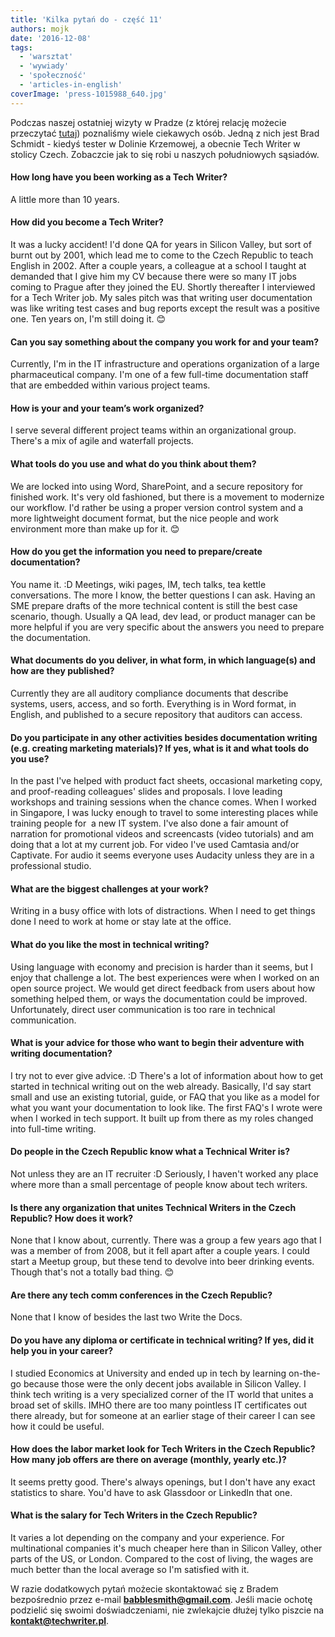 ```yaml
---
title: 'Kilka pytań do - część 11'
authors: mojk
date: '2016-12-08'
tags:
  - 'warsztat'
  - 'wywiady'
  - 'społeczność'
  - 'articles-in-english'
coverImage: 'press-1015988_640.jpg'
---
```


Podczas naszej ostatniej wizyty w Pradze (z której relację możecie przeczytać
[tutaj](../write-the-docs-europe-2016-relacja/index.md)) poznaliśmy wiele
ciekawych osób. Jedną z nich jest Brad Schmidt - kiedyś tester w Dolinie
Krzemowej, a obecnie Tech Writer w stolicy Czech. Zobaczcie jak to się robi u
naszych południowych sąsiadów.

<!--truncate-->

#### How long have you been working as a Tech Writer?

A little more than 10 years.

#### How did you become a Tech Writer?

It was a lucky accident! I'd done QA for years in Silicon Valley, but sort of
burnt out by 2001, which lead me to come to the Czech Republic to teach English
in 2002. After a couple years, a colleague at a school I taught at demanded that
I give him my CV because there were so many IT jobs coming to Prague after they
joined the EU. Shortly thereafter I interviewed for a Tech Writer job. My sales
pitch was that writing user documentation was like writing test cases and bug
reports except the result was a positive one. Ten years on, I'm still doing it.
😊

#### Can you say something about the company you work for and your team?

Currently, I'm in the IT infrastructure and operations organization of a large
pharmaceutical company. I'm one of a few full-time documentation staff that are
embedded within various project teams.

#### How is your and your team’s work organized?

I serve several different project teams within an organizational group. There's
a mix of agile and waterfall projects.

#### What tools do you use and what do you think about them?

We are locked into using Word, SharePoint, and a secure repository for finished
work. It's very old fashioned, but there is a movement to modernize our
workflow. I'd rather be using a proper version control system and a more
lightweight document format, but the nice people and work environment more than
make up for it. 😊

#### How do you get the information you need to prepare/create documentation?

You name it. :D Meetings, wiki pages, IM, tech talks, tea kettle conversations.
The more I know, the better questions I can ask. Having an SME prepare drafts of
the more technical content is still the best case scenario, though. Usually a QA
lead, dev lead, or product manager can be more helpful if you are very specific
about the answers you need to prepare the documentation.

#### What documents do you deliver, in what form, in which language(s) and how are they published?

Currently they are all auditory compliance documents that describe systems,
users, access, and so forth. Everything is in Word format, in English, and
published to a secure repository that auditors can access.

#### Do you participate in any other activities besides documentation writing (e.g. creating marketing materials)? If yes, what is it and what tools do you use?

In the past I've helped with product fact sheets, occasional marketing copy, and
proof-reading colleagues' slides and proposals. I love leading workshops and
training sessions when the chance comes. When I worked in Singapore, I was lucky
enough to travel to some interesting places while training people for  a new IT
system. I've also done a fair amount of narration for promotional videos and
screencasts (video tutorials) and am doing that a lot at my current job. For
video I've used Camtasia and/or Captivate. For audio it seems everyone uses
Audacity unless they are in a professional studio.

#### What are the biggest challenges at your work?

Writing in a busy office with lots of distractions. When I need to get things
done I need to work at home or stay late at the office.

#### What do you like the most in technical writing?

Using language with economy and precision is harder than it seems, but I enjoy
that challenge a lot. The best experiences were when I worked on an open source
project. We would get direct feedback from users about how something helped
them, or ways the documentation could be improved. Unfortunately, direct user
communication is too rare in technical communication.

#### What is your advice for those who want to begin their adventure with writing documentation?

I try not to ever give advice. :D There's a lot of information about how to get
started in technical writing out on the web already. Basically, I'd say start
small and use an existing tutorial, guide, or FAQ that you like as a model for
what you want your documentation to look like. The first FAQ's I wrote were when
I worked in tech support. It built up from there as my roles changed into
full-time writing.

#### Do people in the Czech Republic know what a Technical Writer is?

Not unless they are an IT recruiter :D Seriously, I haven't worked any place
where more than a small percentage of people know about tech writers.

#### Is there any organization that unites Technical Writers in the Czech Republic? How does it work?

None that I know about, currently. There was a group a few years ago that I was
a member of from 2008, but it fell apart after a couple years. I could start a
Meetup group, but these tend to devolve into beer drinking events. Though that's
not a totally bad thing. 😊

#### Are there any tech comm conferences in the Czech Republic?

None that I know of besides the last two Write the Docs.

#### Do you have any diploma or certificate in technical writing? If yes, did it help you in your career?

I studied Economics at University and ended up in tech by learning on-the-go
because those were the only decent jobs available in Silicon Valley. I think
tech writing is a very specialized corner of the IT world that unites a broad
set of skills. IMHO there are too many pointless IT certificates out there
already, but for someone at an earlier stage of their career I can see how it
could be useful.

#### How does the labor market look for Tech Writers in the Czech Republic? How many job offers are there on average (monthly, yearly etc.)?

It seems pretty good. There's always openings, but I don't have any exact
statistics to share. You'd have to ask Glassdoor or LinkedIn that one.

#### What is the salary for Tech Writers in the Czech Republic?

It varies a lot depending on the company and your experience. For multinational
companies it's much cheaper here than in Silicon Valley, other parts of the US,
or London. Compared to the cost of living, the wages are much better than the
local average so I'm satisfied with it.

W razie dodatkowych pytań możecie skontaktować się z Bradem bezpośrednio przez
e-mail **[babblesmith@gmail.com](mailto:babblesmith@gmail.com)**. Jeśli macie
ochotę podzielić się swoimi doświadczeniami, nie zwlekajcie dłużej tylko piszcie
na **[kontakt@techwriter.pl](mailto:kontakt@techwriter.pl)**.
